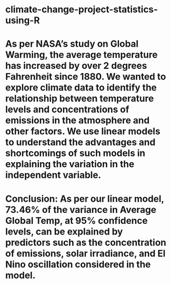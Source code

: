 # climate-change-project-statistics-using-R

# As per NASA’s study on Global Warming, the average temperature has increased by over 2 degrees Fahrenheit since 1880. We wanted to explore climate data to identify the relationship between temperature levels and concentrations of emissions in the atmosphere and other factors. We use linear models to understand the advantages and shortcomings of such models in explaining the variation in the independent variable.

# Conclusion: As per our linear model, 73.46% of the variance in Average Global Temp, at 95% confidence levels, can be explained by predictors such as the concentration of emissions, solar irradiance, and El Nino oscillation considered in the model.
 
